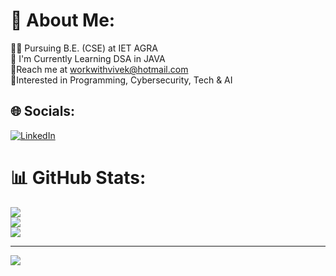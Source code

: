# 💫 About Me:
👨‍🎓 Pursuing B.E. (CSE) at IET AGRA<br>📙 I'm Currently Learning DSA in JAVA<br>📧Reach me at workwithvivek@hotmail.com<br>🤩Interested in Programming, Cybersecurity, Tech & AI


## 🌐 Socials:
[![LinkedIn](https://img.shields.io/badge/LinkedIn-%230077B5.svg?logo=linkedin&logoColor=white)](https://linkedin.com/in/hello-vivek) 

# 📊 GitHub Stats:
![](https://github-readme-stats.vercel.app/api?username=vvksrma&theme=dark&hide_border=false&include_all_commits=false&count_private=false)<br/>
![](https://github-readme-streak-stats.herokuapp.com/?user=vvksrma&theme=dark&hide_border=false)<br/>
![](https://github-readme-stats.vercel.app/api/top-langs/?username=vvksrma&theme=dark&hide_border=false&include_all_commits=false&count_private=false&layout=compact)

---
[![](https://visitcount.itsvg.in/api?id=vvksrma&icon=0&color=0)](https://visitcount.itsvg.in)
